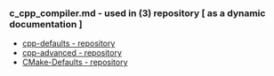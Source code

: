 ### c_cpp_compiler.md - used in (3) repository [ **as a dynamic documentation** ]
- [cpp-defaults - repository](https://github.com/corechunk/cpp-defaults/blob/main/README.md)
- [cpp-advanced - repository](https://github.com/corechunk/cpp-advanced/blob/main/README.md)
- [CMake-Defaults - repository](https://github.com/corechunk/CMake-Defaults/blob/main/README.md)